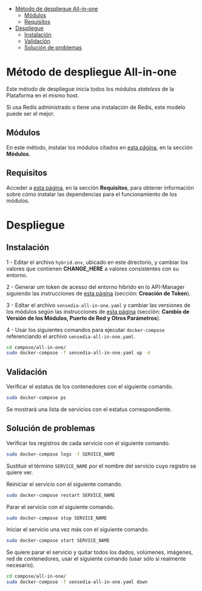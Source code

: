<!-- TOC -->

- [Método de despliegue All-in-one](#método-de-despliegue-all-in-one)
  - [Módulos](#módulos)
  - [Requisitos](#requisitos)
- [Despliegue](#despliegue)
  - [Instalación](#instalación)
  - [Validación](#validación)
  - [Solución de problemas](#solución-de-problemas)

<!-- TOC END -->

# Método de despliegue All-in-one

Este método de despliegue inicia todos los módulos *stateless* de la Plataforma en el mismo host.

Si usa Redis administrado o tiene una instalación de Redis, este modelo puede ser el mejor.

## Módulos

En este método, instalar los módulos citados en [esta página](../README_es.md), en la sección **Módulos**.

## Requisitos

Acceder a [esta página](../README_es.md), en la sección **Requisitos**, para obtener información sobre cómo instalar las dependencias para el funcionamiento de los módulos.

# Despliegue

## Instalación

1 - Editar el archivo ``hybrid.env``, ubicado en este directorio, y cambiar los valores que contienen **CHANGE_HERE** a valores consistentes con su entorno.

2 - Generar um token de acesso del entorno híbrido en lo API-Manager siguiendo las instrucciones de [esta página](../README_es.md) (sección: **Creación de Token**).

3 - Editar el archivo ``sensedia-all-in-one.yaml`` y cambiar las versiones de los módulos según las instrucciones de [esta página](../README_es.md) (sección: **Cambio de Versión de los Módulos, Puerto de Red y Otros Parámetros**).

4 - Usar los siguientes comandos para ejecutar ``docker-compose`` referenciando el archivo ``sensedia-all-in-one.yaml``.

```bash
cd compose/all-in-one/
sudo docker-compose -f sensedia-all-in-one.yaml up -d
```

## Validación

Verificar el estatus de los contenedores con el siguiente comando.

```bash
sudo docker-compose ps
```

Se mostrará una lista de servicios con el estatus correspondiente.

## Solución de problemas

Verificar los registros de cada servicio con el siguiente comando.

```bash
sudo docker-compose logs -f SERVICE_NAME
```

Sustituir el término ``SERVICE_NAME`` por el nombre del servicio cuyo registro se quiere ver.

Reiniciar el servicio con el siguiente comando.

```bash
sudo docker-compose restart SERVICE_NAME
```

Parar el servicio con el siguiente comando.

```bash
sudo docker-compose stop SERVICE_NAME
```

Iniciar el servicio una vez más con el siguiente comando.

```bash
sudo docker-compose start SERVICE_NAME
```

Se quiere parar el servicio y quitar todos los dados, volúmenes, imágenes, red de contenedores, usar el siguiente comando (usar sólo si realmente necesario).

```bash
cd compose/all-in-one/
sudo docker-compose -f sensedia-all-in-one.yaml down
```
